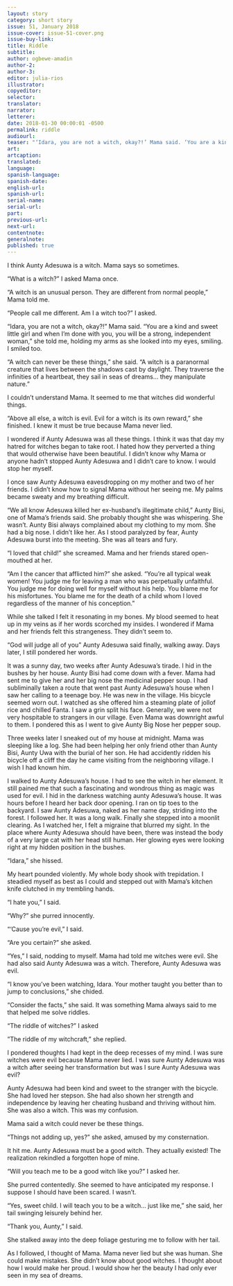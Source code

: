 ```yaml
---
layout: story
category: short story
issue: 51, January 2018
issue-cover: issue-51-cover.png
issue-buy-link:
title: Riddle
subtitle:
author: ogbewe-amadin
author-2:
author-3:
editor: julia-rios
illustrator:
copyeditor:
selector:
translator:
narrator:
letterer:
date: 2018-01-30 00:00:01 -0500
permalink: riddle
audiourl:
teaser: "‘Idara, you are not a witch, okay?!’ Mama said. ‘You are a kind and sweet little girl and when I’m done with you, you will be a strong, independent woman,’ she told me."
art:
artcaption:
translated:
language:
spanish-language:
spanish-date:
english-url:
spanish-url:
serial-name:
serial-url:
part:
previous-url:
next-url:
contentnote:
generalnote:
published: true
---
```


I think Aunty Adesuwa is a witch. Mama says so sometimes.

“What is a witch?” I asked Mama once.

“A witch is an unusual person. They are different from normal people,” Mama told me.

“People call me different. Am I a witch too?” I asked.

“Idara, you are not a witch, okay?!” Mama said. “You are a kind and sweet little girl and when I’m done with you, you will be a strong, independent woman,” she told me, holding my arms as she looked into my eyes, smiling. I smiled too.

“A witch can never be these things,” she said. “A witch is a paranormal creature that lives between the shadows cast by daylight. They traverse the infinities of a heartbeat, they sail in seas of dreams… they manipulate nature.”

I couldn’t understand Mama. It seemed to me that witches did wonderful things.

“Above all else, a witch is evil. Evil for a witch is its own reward,” she finished. I knew it must be true because Mama never lied.

I wondered if Aunty Adesuwa was all these things. I think it was that day my hatred for witches began to take root. I hated how they perverted a thing that would otherwise have been beautiful. I didn’t know why Mama or anyone hadn’t stopped Aunty Adesuwa and I didn’t care to know. I would stop her myself.

I once saw Aunty Adesuwa eavesdropping on my mother and two of her friends. I didn’t know how to signal Mama without her seeing me. My palms became sweaty and my breathing difficult.

“We all know Adesuwa killed her ex-husband’s illegitimate child,” Aunty Bisi, one of Mama’s friends said. She probably thought she was whispering. She wasn’t. Aunty Bisi always complained about my clothing to my mom. She had a big nose. I didn’t like her. As I stood paralyzed by fear, Aunty Adesuwa burst into the meeting. She was all tears and fury.

“I loved that child!” she screamed. Mama and her friends stared open-mouthed at her.

“Am I the cancer that afflicted him?” she asked. “You’re all typical weak women! You judge me for leaving a man who was perpetually unfaithful. You judge me for doing well for myself without his help. You blame me for his misfortunes. You blame me for the death of a child whom I loved regardless of the manner of his conception.”

While she talked I felt it resonating in my bones. My blood seemed to heat up in my veins as if her words scorched my insides. I wondered if Mama and her friends felt this strangeness. They didn’t seem to.

“God will judge all of you” Aunty Adesuwa said finally, walking away. Days later, I still pondered her words.

It was a sunny day, two weeks after Aunty Adesuwa’s tirade. I hid in the bushes by her house. Aunty Bisi had come down with a fever. Mama had sent me to give her and her big nose the medicinal pepper soup. I had subliminally taken a route that went past Aunty Adesuwa’s house when I saw her calling to a teenage boy. He was new in the village. His bicycle seemed worn out. I watched as she offered him a steaming plate of jollof rice and chilled Fanta. I saw a grin split his face. Generally, we were not very hospitable to strangers in our village. Even Mama was downright awful to them. I pondered this as I went to give Aunty Big Nose her pepper soup.

Three weeks later I sneaked out of my house at midnight. Mama was sleeping like a log. She had been helping her only friend other than Aunty Bisi, Aunty Uwa with the burial of her son. He had accidently ridden his bicycle off a cliff the day he came visiting from the neighboring village. I wish I had known him.

I walked to Aunty Adesuwa’s house. I had to see the witch in her element. It still pained me that such a fascinating and wondrous thing as magic was used for evil. I hid in the darkness watching aunty Adesuwa’s house. It was hours before I heard her back door opening. I ran on tip toes to the backyard. I saw Aunty Adesuwa, naked as her name day, striding into the forest. I followed her. It was a long walk. Finally she stepped into a moonlit clearing. As I watched her, I felt a migraine that blurred my sight. In the place where Aunty Adesuwa should have been, there was instead the body of a very large cat with her head still human. Her glowing eyes were looking right at my hidden position in the bushes.

“Idara,” she hissed.

My heart pounded violently. My whole body shook with trepidation. I steadied myself as best as I could and stepped out with Mama’s kitchen knife clutched in my trembling hands.

“I hate you,” I said.

“Why?” she purred innocently.

“‘Cause you’re evil,” I said.

“Are you certain?” she asked.

“Yes,” I said, nodding to myself. Mama had told me witches were evil. She had also said Aunty Adesuwa was a witch. Therefore, Aunty Adesuwa was evil.

“I know you’ve been watching, Idara. Your mother taught you better than to jump to conclusions,” she chided.

“Consider the facts,” she said. It was something Mama always said to me that helped me solve riddles.

“The riddle of witches?” I asked

”The riddle of my witchcraft,” she replied.

I pondered thoughts I had kept in the deep recesses of my mind. I was sure witches were evil because Mama never lied. I was sure Aunty Adesuwa was a witch after seeing her transformation but was I sure Aunty Adesuwa was evil?

Aunty Adesuwa had been kind and sweet to the stranger with the bicycle. She had loved her stepson. She had also shown her strength and independence by leaving her cheating husband and thriving without him. She was also a witch. This was my confusion.

Mama said a witch could never be these things.

“Things not adding up, yes?” she asked, amused by my consternation.

It hit me. Aunty Adesuwa must be a good witch. They actually existed! The realization rekindled a forgotten hope of mine.

“Will you teach me to be a good witch like you?” I asked her.

She purred contentedly. She seemed to have anticipated my response. I suppose I should have been scared. I wasn’t.

“Yes, sweet child. I will teach you to be a witch… just like me,” she said, her tail swinging leisurely behind her.

“Thank you, Aunty,” I said.

She stalked away into the deep foliage gesturing me to follow with her tail.

As I followed, I thought of Mama. Mama never lied but she was human. She could make mistakes. She didn’t know about good witches. I thought about how I would make her proud. I would show her the beauty I had only ever seen in my sea of dreams.
